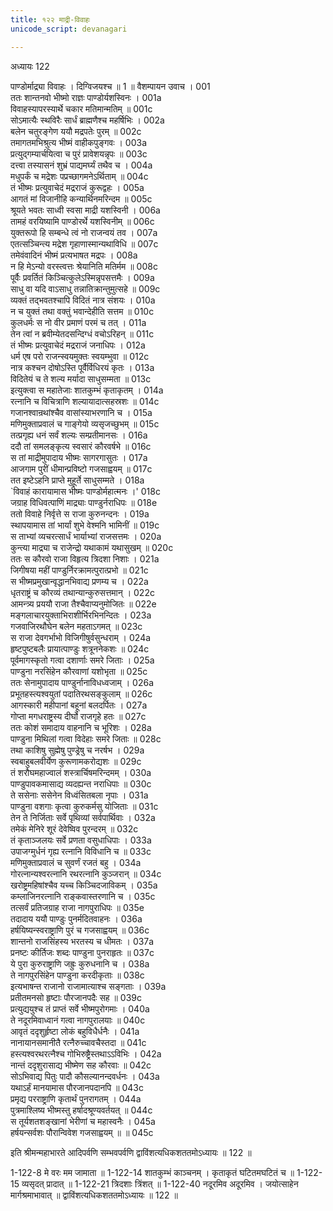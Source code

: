 ```yaml
---
title: १२२ माद्री-विवाहः
unicode_script: devanagari

---
```



अध्यायः 122

पाण्डोर्माद्र्या विवाहः । दिग्विजयश्च ॥ 1 ॥
वैशम्पायन उवाच ।	001  
ततः शान्तनवो भीष्मो राज्ञः पाण्डोर्यशस्विनः ।	001a  
विवाहस्यापरस्यार्थे चकार मतिमान्मतिम् ॥	001c  
सोऽमात्यैः स्थविरैः सार्धं ब्राह्मणैश्च महर्षिभिः ।	002a  
बलेन चतुरङ्गेण ययौ मद्रपतेः पुरम् ॥	002c  
तमागतमभिश्रुत्य भीष्मं वाहीकपुङ्गवः ।	003a  
प्रत्युद्गम्यार्चयित्वा च पुरं प्रावेशयन्नृपः ॥	003c  
दत्त्वा तस्यासनं शुभ्रं पाद्यमर्घ्यं तथैव च ।	004a  
मधुपर्कं च मद्रेशः पप्रच्छागमनेऽर्थिताम् ॥	004c  
तं भीष्मः प्रत्युवाचेदं मद्रराजं कुरूद्वहः ।	005a  
आगतं मां विजानीहि कन्यार्थिनमरिन्दम ॥	005c  
श्रूयते भवतः साध्वी स्वसा माद्री यशस्विनी ।	006a  
तामहं वरयिष्यामि पाण्डोरर्थे यशस्विनीम् ॥	006c  
युक्तरूपो हि सम्बन्धे त्वं नो राजन्वयं तव ।	007a  
एतत्सञ्चिन्त्य मद्रेश गृहाणास्मान्यथाविधि ॥	007c  
तमेवंवादिनं भीष्मं प्रत्यभाषत मद्रपः ।	008a  
न हि मेऽन्यो वरस्त्वत्तः श्रेयानिति मतिर्मम ॥	008c  
पूर्वैः प्रवर्तितं किञ्चित्कुलेऽस्मिन्नृपसत्तमैः ।	009a  
साधु वा यदि वाऽसाधु तन्नातिक्रान्तुमुत्सहे ॥	009c  
व्यक्तं तद्भवतश्चापि विदितं नात्र संशयः ।	010a  
न च युक्तं तथा वक्तुं भवान्देहीति सत्तम ॥	010c  
कुलधर्मः स नो वीर प्रमाणं परमं च तत् ।	011a  
तेन त्वां न ब्रवीम्येतदसन्दिग्धं वचोऽरिहन् ॥	011c  
तं भीष्मः प्रत्युवाचेदं मद्रराजं जनाधिपः ।	012a  
धर्म एष परो राजन्स्वयमुक्तः स्वयम्भुवा ॥	012c  
नात्र कश्चन दोषोऽस्ति पूर्वैर्विधिरयं कृतः ।	013a  
विदितेयं च ते शल्य मर्यादा साधुसम्मता ॥	013c  
इत्युक्त्वा स महातेजाः शातकुम्भं कृताकृतम् ।	014a  
रत्नानि च विचित्राणि शल्यायादात्सहस्रशः ॥	014c  
गजानश्वान्रथांश्चैव वासांस्याभरणानि च ।	015a  
मणिमुक्ताप्रवालं च गाङ्गेयो व्यसृजच्छुभम् ॥	015c  
तत्प्रगृह्य धनं सर्वं शल्यः सम्प्रतीमानसः ।	016a  
ददौ तां समलङ्कृत्य स्वसारं कौरवर्षभे ॥	016c  
स तां माद्रीमुपादाय भीष्मः सागरगासुतः ।	017a  
आजगाम पुरीं धीमान्प्रविष्टो गजसाह्वयम् ॥	017c  
तत इष्टेऽहनि प्राप्ते मुहूर्ते साधुसम्मते ।	018a  
`विवाहं कारायामास भीष्मः पाण्डोर्महात्मनः ।'	018c  
जग्राह विधिवत्पाणिं माद्र्याः पाण्डुर्नराधिपः ॥	018e  
ततो विवाहे निर्वृत्ते स राजा कुरुनन्दनः ।	019a  
स्थापयामास तां भार्यां शुभे वेश्मनि भामिनीं ॥	019c  
स ताभ्यां व्यचरत्सार्धं भार्याभ्यां राजसत्तमः ।	020a  
कुन्त्या माद्र्या च राजेन्द्रो यथाकामं यथासुखम् ॥	020c  
ततः स कौरवो राजा विहृत्य त्रिदशा निशाः ।	021a  
जिगीषया महीं पाण्डुर्निरक्रामत्पुरात्प्रभो ॥	021c  
स भीष्मप्रमुखान्वृद्धानभिवाद्य प्रणम्य च ।	022a  
धृतराष्ट्रं च कौरव्यं तथान्यान्कुरुसत्तमान् ।	022c  
आमन्त्र्य प्रययौ राजा तैश्चैवाप्यनुमोजितः ॥	022e  
मङ्गलाचारयुक्ताभिराशीर्भिरभिनन्दितः ।	023a  
गजवाजिरथौघेन बलेन महताऽगमत् ॥	023c  
स राजा देवगर्भाभो विजिगीषुर्वसुन्धराम् ।	024a  
हृष्टपुष्टबलैः प्रायात्पाण्डुः शत्रूननेकशः ॥	024c  
पूर्वमागस्कृतो गत्वा दशार्णाः समरे जिताः ।	025a  
पाण्डुना नरसिंहेन कौरवाणां यशोभृता ॥	025c  
ततः सेनामुपादाय पाण्डुर्नानाविधध्वजाम् ।	026a  
प्रभूतहस्त्यश्वयुतां पदातिरथसङ्कुलाम् ॥	026c  
आगस्कारी महीपानां बहूनां बलदर्पितः ।	027a  
गोप्ता मगधराष्ट्रस्य दीर्घो राजगृहे हतः ॥	027c  
ततः कोशं समादाय वाहनानि च भूरिशः ।	028a  
पाण्डुना मिथिलां गत्वा विदेहाः समरे जिताः ॥	028c  
तथा काशिषु सुह्मेषु पुण्ड्रेषु च नरर्षभ ।	029a  
स्वबाहुबलवीर्येण कुरूणामकरोद्यशः ॥	029c  
तं शरौघमहाज्वालं शस्त्रार्चिषमरिन्दमम् ।	030a  
पाण्डुपावकमासाद्य व्यदह्यन्त नराधिपाः ॥	030c  
ते ससेनाः ससेनेन विध्वंसितबला नृपाः ।	031a  
पाण्डुना वशगाः कृत्वा कुरुकर्मसु योजिताः ॥	031c  
तेन ते निर्जिताः सर्वे पृथिव्यां सर्वपार्थिवाः ।	032a  
तमेकं मेनिरे शूरं देवेष्विव पुरन्दरम् ॥	032c  
तं कृताञ्जलयः सर्वे प्रणता वसुधाधिपाः ।	033a  
उपाजग्मुर्धनं गृह्य रत्नानि विविधानि च ॥	033c  
मणिमुक्ताप्रवालं च सुवर्णं रजतं बहु ।	034a  
गोरत्नान्यश्वरत्नानि रथरत्नानि कुञ्जरान् ॥	034c  
खरोष्ट्रमहिषांश्चैव यच्च किञ्चिदजाविकम् ।	035a  
कम्लाजिनरत्नानि राङ्कवास्तरणानि च ।	035c  
तत्सर्वं प्रतिजग्राह राजा नागपुराधिपः ॥	035e  
तदादाय ययौ पाण्डुः पुनर्मदितवाहनः ।	036a  
हर्षयिष्यन्स्वराष्ट्राणि पुरं च गजसाह्वयम् ॥	036c  
शान्तनो राजसिंहस्य भरतस्य च धीमतः ।	037a  
प्रनष्टः कीर्तिजः शब्दः पाण्डुना पुनराहृतः ॥	037c  
ये पुरा कुरुराष्ट्राणि जह्रुः कुरुधनानि च ।	038a  
ते नागपुरसिंहेन पाण्डुना करदीकृताः ॥	038c  
इत्यभाषन्त राजानो राजामात्याश्च सङ्गताः ।	039a  
प्रतीतमनसो हृष्टाः पौरजानपदैः सह ॥	039c  
प्रत्युद्ययुश्च तं प्राप्तं सर्वे भीष्मपुरोगमाः ।	040a  
ते नदूरमिवाध्वानं गत्वा नागपुरालयाः ॥	040c  
आवृतं ददृशुर्हृष्टा लोकं बहुविधैर्धनैः ।	041a  
नानायानसमानीतै रत्नैरुच्चावचैस्तदा ॥	041c  
हस्त्यश्वरथरत्नैश्च गोभिरुष्ट्रैस्तथाऽऽविभिः ।	042a  
नान्तं ददृशुरासाद्य भीष्मेण सह कौरवाः ॥	042c  
सोऽभिवाद्य पितुः पादौ कौसल्यानन्दवर्धनः ।	043a  
यथाऽर्हं मानयामास पौरजानपदानपि ॥	043c  
प्रमृद्य परराष्ट्राणि कृतार्थं पुनरागतम् ।	044a  
पुत्रमाश्लिष्य भीष्मस्तु हर्षादश्रूण्यवर्तयत् ॥	044c  
स तूर्यशतशङ्खानां भेरीणां च महास्वनैः ।	045a  
हर्षयन्सर्वशः पौरान्विवेश गजसाह्वयम् ॥ ॥	045c  

इति श्रीमन्महाभारते आदिपर्वणि सम्भवपर्वणि द्वाविंशत्यधिकशततमोऽध्यायः ॥ 122 ॥

1-122-8 मे वरः मम जामाता ॥ 1-122-14 शातकुम्भं काञ्चनम् । कृताकृतं घटितमघटितं च ॥ 1-122-15 व्यसृदत् प्रादात् ॥ 1-122-21 त्रिदशाः त्रिंशत् ॥ 1-122-40 नदूरमिव अदूरमिव । जयोत्साहेन मार्गश्रमाभावात् ॥ द्वाविंशत्यधिकशततमोऽध्यायः ॥ 122 ॥